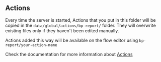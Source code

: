 ## Actions

Every time the server is started, Actions that you put in this folder will be copied in the `data/global/actions/bp-report/` folder.
They will overwrite existing files only if they haven't been edited manually.

Actions added this way will be available on the flow editor using `bp-report/your-action-name`

Check the documentation for more information about [Actions](https://botpress.com/docs/build/code#actions)
